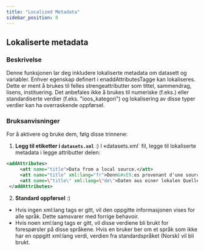 ```yaml
---
title: "Localized Metadata"
sidebar_position: 8
---
```

## Lokaliserte metadata

### Beskrivelse
Denne funksjonen lar deg inkludere lokaliserte metadata om datasett og variabler. Enhver egenskap definert i enaddAttributesTagge kan lokaliseres. Dette er ment å brukes til felles strengeattributter som tittel, sammendrag, lisens, instituering. Det anbefales ikke å brukes til numeriske (f.eks.) eller standardiserte verdier (f.eks. "ioos_kategori") og lokalisering av disse typer verdier kan ha overraskende oppførsel.

### Bruksanvisninger
For å aktivere og bruke dem, følg disse trinnene:

1.  **Legg til etiketter i `datasets.xml`** :)
I «datasets.xml` fil, legge til lokaliserte metadata i legge attributter delen:
   ```xml
   <addAttributes>
        <att name="title">Data from a local source.</att>
        <att name="title" xml:lang="fr">Donn&#xE9;es provenant d'une source locale.</att>
        <att name=\"title\" xml:lang=\"de\">Daten aus einer lokalen Quelle.</att>
    </addAttributes>
   ```

2.  **Standard oppførsel** :)
   - Hvis ingen xml:lang tags er gitt, vil den oppgitte informasjonen vises for alle språk. Dette samsvarer med forrige behavoir.
   - Hvis noen xml:lang tags er gitt, vil disse verdiene bli brukt for forespørsler på disse språkene. Hvis en bruker ber om et språk som ikke har en oppgitt xml:lang verdi, verdien fra standardspråket (Norsk) vil bli brukt.
